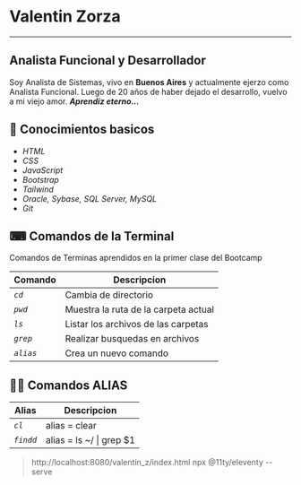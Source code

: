 # Valentin Zorza
---
## Analista Funcional y Desarrollador

Soy Analista de Sistemas, vivo en **Buenos Aires** y actualmente ejerzo como Analista Funcional.
Luego de 20 años de haber dejado el desarrollo, vuelvo a mi viejo amor.
***Aprendiz eterno...***

## 💎 Conocimientos basicos

* _HTML_
* _CSS_
* _JavaScript_
* _Bootstrap_
* _Tailwind_
* _Oracle, Sybase, SQL Server, MySQL_
* _Git_


## ⌨ Comandos de la Terminal

Comandos de Terminas aprendidos en la primer clase del Bootcamp

| Comando | Descripcion |
| ------- | ----------- |
| _`cd`_    | Cambia de directorio |
| _`pwd`_   | Muestra la ruta de la carpeta actual | 
| _`ls`_    | Listar los archivos de las carpetas |
| _`grep`_  | Realizar busquedas en archivos |
| _`alias`_ | Crea un nuevo comando |


## 🚴‍♀️ Comandos ALIAS

| Alias | Descripcion |
| ----- | ----------- |
| _`cl`_| alias = clear |
| _`findd`_| alias = ls ~/ \| grep $1 |


> http://localhost:8080/valentin_z/index.html
> npx @11ty/eleventy --serve
